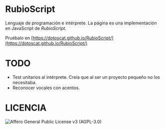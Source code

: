 # RubioScript

Lenguaje de programación e intérprete.
La página es una implementación en JavaScript de *RubioScript*.

Pruébalo en [https://dotoscat.github.io/RubioScript/](https://dotoscat.github.io/RubioScript/)

# TODO

- Test unitarios al intérprete. Creía que al ser un proyecto pequeño
no los necesitaba.
- Reconocer vocales con acentos.

# LICENCIA

![Affero General Public License v3 (AGPL-3.0)](https://www.gnu.org/graphics/agplv3-155x51.png)

